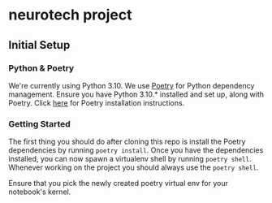 # neurotech project

## Initial Setup

### Python & Poetry

We're currently using Python 3.10.
We use [Poetry](https://python-poetry.org/docs/) for Python dependency management.
Ensure you have Python 3.10.\* installed and set up, along with Poetry.
Click [here](https://python-poetry.org/docs/#installation) for Poetry installation instructions.

### Getting Started

The first thing you should do after cloning this repo is install the Poetry dependencies by running `poetry install`.
Once you have the dependencies installed, you can now spawn a virtualenv shell by running `poetry shell`.
Whenever working on the project you should always use the `poetry shell`.

Ensure that you pick the newly created poetry virtual env for your notebook's kernel.
